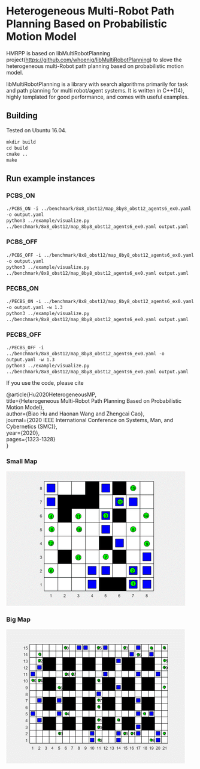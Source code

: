 
# Heterogeneous Multi-Robot Path Planning Based on Probabilistic Motion Model
HMRPP is based on libMultiRobotPlanning project(https://github.com/whoenig/libMultiRobotPlanning) to slove the heterogeneous multi-Robot path planning based on probabilistic motion model.


libMultiRobotPlanning is a library with search algorithms primarily for task and path planning for multi robot/agent systems.
It is written in C++(14), highly templated for good performance, and comes with useful examples.

## Building

Tested on Ubuntu 16.04.

```
mkdir build
cd build
cmake ..
make
```

## Run example instances

### PCBS_ON

````
./PCBS_ON -i ../benchmark/8x8_obst12/map_8by8_obst12_agents6_ex0.yaml -o output.yaml
python3 ../example/visualize.py ../benchmark/8x8_obst12/map_8by8_obst12_agents6_ex0.yaml output.yaml
````

### PCBS_OFF

````
./PCBS_OFF -i ../benchmark/8x8_obst12/map_8by8_obst12_agents6_ex0.yaml -o output.yaml
python3 ../example/visualize.py ../benchmark/8x8_obst12/map_8by8_obst12_agents6_ex0.yaml output.yaml
````

### PECBS_ON

````
./PECBS_ON -i ../benchmark/8x8_obst12/map_8by8_obst12_agents6_ex0.yaml -o output.yaml -w 1.3
python3 ../example/visualize.py ../benchmark/8x8_obst12/map_8by8_obst12_agents6_ex0.yaml output.yaml
````

### PECBS_OFF

````
./PECBS_OFF -i ../benchmark/8x8_obst12/map_8by8_obst12_agents6_ex0.yaml -o output.yaml -w 1.3
python3 ../example/visualize.py ../benchmark/8x8_obst12/map_8by8_obst12_agents6_ex0.yaml output.yaml
````
If you use the code, please cite

@article{Hu2020HeterogeneousMP,  
  title={Heterogeneous Multi-Robot Path Planning Based on Probabilistic Motion Model},  
  author={Biao Hu and Haonan Wang and Zhengcai Cao},  
  journal={2020 IEEE International Conference on Systems, Man, and Cybernetics (SMC)},  
  year={2020},  
  pages={1323-1328}  
}



### Small Map<br/>
![](smallMap.gif)

### Big Map<br/>
![](bigMap.gif)
